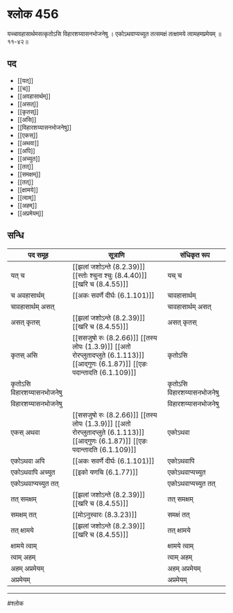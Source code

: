 # श्लोक 456

यच्चावहासार्थमसत्कृतोऽसि
विहारशय्यासनभोजनेषु ।
एकोऽथवाप्यच्युत तत्समक्षं
तत्क्षामये त्वामहमप्रमेयम् ॥ ११-४२॥


## पद 

- [[यत्]]
- [[च]]
- [[अवहासार्थम्]]
- [[असत्]]
- [[कृतस्]]
- [[असि]]
- [[विहारशय्यासनभोजनेषु]]
- [[एकस्]]
- [[अथवा]]
- [[अपि]]
- [[अच्युत]]
- [[तत्]]
- [[समक्षम्]]
- [[तत्]]
- [[क्षामये]]
- [[त्वाम्]]
- [[अहम्]]
- [[अप्रमेयम्]]

## सन्धि

| पद समूह | सूत्राणि | संधिकृत रूप |
| ----- | ----- | ----- |
| यत् च |  [[झलां जशोऽन्ते (8.2.39)]] [[स्तोः श्चुना श्चुः (8.4.40)]] [[खरि च (8.4.55)]] | यच् च |
| च अवहासार्थम् |  [[अकः सवर्णे दीर्घः (6.1.101)]] | चावहासार्थम् |
| चावहासार्थम् असत् |  | चावहासार्थम् असत् |
| असत् कृतस् |  [[झलां जशोऽन्ते (8.2.39)]] [[खरि च (8.4.55)]] | असत् कृतस् |
| कृतस् असि |  [[ससजुषो रुः (8.2.66)]] [[तस्य लोपः (1.3.9)]] [[अतो रोरप्लुतादप्लुते (6.1.113)]] [[आद्गुणः (6.1.87)]] [[एङः पदान्तादति (6.1.109)]] | कृतोऽसि |
| कृतोऽसि विहारशय्यासनभोजनेषु |  | कृतोऽसि विहारशय्यासनभोजनेषु |
| विहारशय्यासनभोजनेषु |  | विहारशय्यासनभोजनेषु |
| एकस् अथवा |  [[ससजुषो रुः (8.2.66)]] [[तस्य लोपः (1.3.9)]] [[अतो रोरप्लुतादप्लुते (6.1.113)]] [[आद्गुणः (6.1.87)]] [[एङः पदान्तादति (6.1.109)]] | एकोऽथवा |
| एकोऽथवा अपि |  [[अकः सवर्णे दीर्घः (6.1.101)]] | एकोऽथवापि |
| एकोऽथवापि अच्युत |  [[इको यणचि (6.1.77)]] | एकोऽथवाप्यच्युत |
| एकोऽथवाप्यच्युत तत् |  | एकोऽथवाप्यच्युत तत् |
| तत् समक्षम् |  [[झलां जशोऽन्ते (8.2.39)]] [[खरि च (8.4.55)]] | तत् समक्षम् |
| समक्षम् तत् |  [[मोऽनुस्वारः (8.3.23)]] | समक्षं तत् |
| तत् क्षामये |  [[झलां जशोऽन्ते (8.2.39)]] [[खरि च (8.4.55)]] | तत् क्षामये |
| क्षामये त्वाम् |  | क्षामये त्वाम् |
| त्वाम् अहम् |  | त्वाम् अहम् |
| अहम् अप्रमेयम् |  | अहम् अप्रमेयम् |
| अप्रमेयम् |  | अप्रमेयम् |


---

#श्लोक